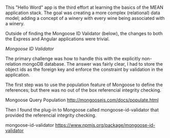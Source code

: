 This "Hello Word" app is the third effort at learning the basics of the MEAN application stack. The goal was creating a more complex (relational) data model; adding a concept of a winery with every wine being associated with a winery. 

Outside of finding the Mongoose ID Validator (below), the changes to both the Express and Angular applications were trivial.

_Mongoose ID Validator_

The primary challenge was how to handle this with the explicitly non-relation mongoDB database.  The answer was fairly clear, I had to store the object ids as the foreign key and enforce the constraint by validation in the application.

The first step was to use the population feature of Mongoose to define the references; but there was no out of the box referencial integrity checking.

Mongoose Query Population
<http://mongoosejs.com/docs/populate.html>

Then I found the plug-in to Mongoose called mongoose-id-validator that provided the referencial integrity checking.

mongoose-id-validator
<https://www.npmjs.org/package/mongoose-id-validator>
